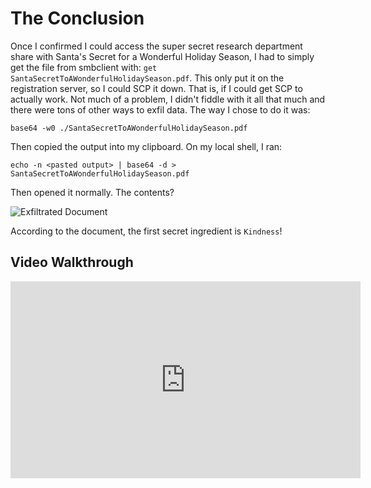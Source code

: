 # The Conclusion

Once I confirmed I could access the super secret research department share with Santa's Secret for a Wonderful Holiday Season, I had to simply get the file from smbclient with: `get SantaSecretToAWonderfulHolidaySeason.pdf`. This only put it on the registration server, so I could SCP it down. That is, if I could get SCP to actually work. Not much of a problem, I didn't fiddle with it all that much and there were tons of other ways to exfil data. The way I chose to do it was:

`base64 -w0 ./SantaSecretToAWonderfulHolidaySeason.pdf`

Then copied the output into my clipboard. On my local shell, I ran:

`echo -n <pasted output> | base64 -d > SantaSecretToAWonderfulHolidaySeason.pdf`

Then opened it normally. The contents?

![Exfiltrated Document](/img/obj8-10/img1.png)

According to the document, the first secret ingredient is `Kindness`!

## Video Walkthrough

<iframe width="560" height="315" src="https://www.youtube-nocookie.com/embed/GE2CsTZFxyA" title="YouTube video player" frameborder="0" allow="accelerometer; autoplay; clipboard-write; encrypted-media; gyroscope; picture-in-picture" allowfullscreen></iframe>